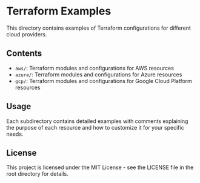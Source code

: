 # Terraform Examples

This directory contains examples of Terraform configurations for different cloud providers.

## Contents

- `aws/`: Terraform modules and configurations for AWS resources
- `azure/`: Terraform modules and configurations for Azure resources
- `gcp/`: Terraform modules and configurations for Google Cloud Platform resources

## Usage

Each subdirectory contains detailed examples with comments explaining the purpose of each resource and how to customize it for your specific needs.

## License

This project is licensed under the MIT License - see the LICENSE file in the root directory for details.